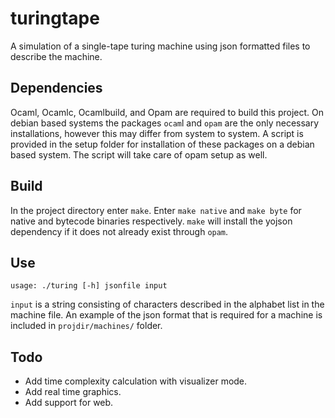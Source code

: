 # turingtape

A simulation of a single-tape turing machine using json formatted files to describe the machine.

## Dependencies

Ocaml, Ocamlc, Ocamlbuild, and Opam are required to build this project. On debian based systems the packages `ocam`l and `opam` are the only necessary installations, however this may differ from system to system. A script is provided in the setup folder for installation of these packages on a debian based system. The script will take care of opam setup as well.

## Build

In the project directory enter `make`. Enter `make native` and `make byte` for native and bytecode binaries respectively. `make` will install the yojson dependency if it does not already exist through `opam`.

## Use

`usage: ./turing [-h] jsonfile input`

`input` is a string consisting of characters described in the alphabet list in the machine file. An example of the json format that is required for a machine is included in `projdir/machines/` folder.

## Todo

* Add time complexity calculation with visualizer mode.
* Add real time graphics.
* Add support for web.
